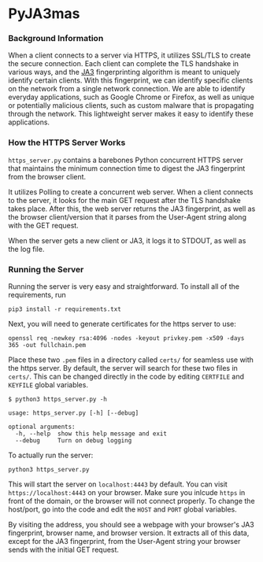 # PyJA3mas

### Background Information

When a client connects to a server via HTTPS, it utilizes SSL/TLS to create the
secure connection.  Each client can complete the TLS handshake in various ways,
and the [JA3](https://github.com/salesforce/ja3) fingerprinting algorithm is
meant to uniquely identify certain clients.  With this fingerprint, we can
identify specific clients on the network from a single network connection.  We
are able to identify everyday applications, such as Google Chrome or Firefox,
as well as unique or potentially malicious clients, such as custom malware that
is propagating through the network.  This lightweight server makes it easy to
identify these applications.


### How the HTTPS Server Works
`https_server.py` contains a barebones Python concurrent HTTPS server that
maintains the minimum connection time to digest the JA3 fingerprint from the
browser client.

It utilizes Polling to create a concurrent web server.  When a client connects
to the server, it looks for the main GET request after the TLS handshake takes
place.  After this, the web server returns the JA3 fingerprint, as well as the
browser client/version that it parses from the User-Agent string along with the
GET request.

When the server gets a new client or JA3, it logs it to STDOUT, as well as the log file.


### Running the Server
Running the server is very easy and straightforward.  To install all of the requirements, run

```
pip3 install -r requirements.txt
```
Next, you will need to generate certificates for the https server to use:
```
openssl req -newkey rsa:4096 -nodes -keyout privkey.pem -x509 -days 365 -out fullchain.pem
```

Place these two `.pem` files in a directory called `certs/` for seamless use
with the https server.  By default, the server will search for these two files
in `certs/`.  This can be changed directly in the code by editing `CERTFILE`
and `KEYFILE` global variables.

```
$ python3 https_server.py -h

usage: https_server.py [-h] [--debug]

optional arguments:
  -h, --help  show this help message and exit
  --debug     Turn on debug logging
```

To actually run the server:
```
python3 https_server.py
```

This will start the server on `localhost:4443` by default.  You can visit
`https://localhost:4443` on your browser.  Make sure you inlcude `https` in
front of the domain, or the browser will not connect properly. To change the
host/port, go into the code and edit the `HOST` and `PORT` global variables.

By visiting the address, you should see a webpage with your
browser's JA3 fingerprint, browser name, and browser version.  It extracts all
of this data, except for the JA3 fingerprint, from the User-Agent string your
browser sends with the initial GET request.

